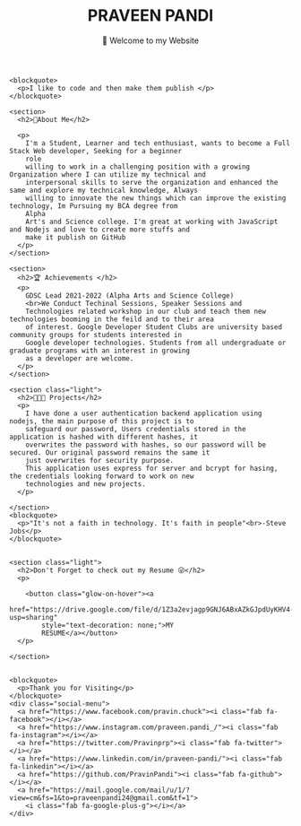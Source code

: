 <!DOCTYPE html>
<html lang="en">
<style>

canvas {
  position: fixed;
  top: 0;
  left: 0;
}

::-webkit-scrollbar {
  display: none;
}

:root {
  --dark-bg: rgba(15, 15, 15, 0.95);
  --spacing: 350px;

  font-family: cursive;
  font-weight: 400;
  font-style: normal;
}

main {
  width: 100vw;
  color: white;
  z-index: 99;
  position: absolute;
  width: 100%;
  margin: 0px auto;
  padding: 120px 0px;
  display: grid;
  grid-template-columns: repeat(12, 1fr);
  text-decoration: none;
}

h1,
h2,
blockquote {
  font-family: cursive;
  font-weight: 700;
  font-style: normal;
}

canvas {
  position: fixed;
  top: 0;
  left: 0;
}

header {
  background: var(--dark-bg);
  grid-column: 2 / span 5;
  font-size: 2.5rem;
  padding: 2rem;
  margin-bottom: var(--spacing);
}

section {
  font-weight: 400;
  grid-column: 2 / 8;
  padding: 1rem;
  background: var(--dark-bg);
  font-size: 1.25rem;
  line-height: 1.5;
  margin-bottom: var(--spacing);
}

blockquote {
  margin: 0;
  padding: 0;
  grid-column: 2 / span 9;
  margin-bottom: var(--spacing);
}

blockquote p {
  color: black;
  background-color: white;
  font-size: 4rem;
  display: inline-block;
  line-height: 1;
}

.left {
  grid-column: 6 / 12;
}

.social-menu {
  position: absolute;
  bottom: 0;
  margin: left;
  width: 100%;

}

.social-menu a {
  font-size: 30px;
  display: inline-flex;
  width: 60px;
  height: 60px;
  background-color: #808080;
  color: white;
  margin: 0 9px;
  border-radius: 50%;
  justify-content: center;
  text-decoration: none;
  align-items: center;
  transition: 0.4s;
}

.glow-on-hover {
  font-size: 20px;
  width: 220px;
  height: 50px;
  border: none;
  outline: none;
  color: #fff;
  background: #111;
  cursor: pointer;
  position: relative;
  z-index: 0;
  border-radius: 10px;
}

.glow-on-hover:before {
  content: "";
  background: linear-gradient(
    45deg,
    #ff0000,
    #ff7300,
    #fffb00,
    #48ff00,
    #00ffd5,
    #002bff,
    #7a00ff,
    #ff00c8,
    #ff0000
  );
  position: absolute;
  top: -2px;
  left: -2px;
  background-size: 400%;
  z-index: -1;
  filter: blur(5px);
  width: calc(100% + 4px);
  height: calc(100% + 4px);
  animation: glowing 20s linear infinite;
  opacity: 0;
  transition: opacity 0.3s ease-in-out;
  border-radius: 10px;
}

.glow-on-hover:active {
  color: #000;
}

.glow-on-hover:active:after {
  background: transparent;
}

.glow-on-hover:hover:before {
  opacity: 1;
}

.glow-on-hover:after {
  z-index: -1;
  content: "";
  position: absolute;
  width: 100%;
  height: 100%;
  background: #111;
  left: 0;
  top: 0;
  border-radius: 10px;
}

@keyframes glowing {
  0% {
    background-position: 0 0;
  }
  50% {
    background-position: 400% 0;
  }
  100% {
    background-position: 0 0;
  }
}

</style>
<head>
  <meta charset="UTF-8" />
  <link rel="icon" href="logo.png" />
  <title>Praveen</title>
</head>

<body>

  <canvas id="bg"></canvas>

  <main>
    <header>
      <h1>PRAVEEN PANDI</h1>
      <P>🚀 Welcome to my Website </P>
    </header>

    <blockquote>
      <p>I like to code and then make them publish </p>
    </blockquote>

    <section>
      <h2>🤟About Me</h2>

      <p>
        I'm a Student, Learner and tech enthusiast, wants to become a Full Stack Web developer, Seeking for a beginner
        role
        willing to work in a challenging position with a growing Organization where I can utilize my technical and
        interpersonal skills to serve the organization and enhanced the same and explore my technical knowledge, Always
        willing to innovate the new things which can improve the existing technology, Im Pursuing my BCA degree from
        Alpha
        Art's and Science college. I'm great at working with JavaScript and Nodejs and love to create more stuffs and
        make it publish on GitHub
      </p>
    </section>

    <section>
      <h2>🏆 Achievements </h2>
      <p>
        GDSC Lead 2021-2022 (Alpha Arts and Science College)
        <br>We Conduct Techinal Sessions, Speaker Sessions and
        Technologies related workshop in our club and teach them new technologies booming in the feild and to their area
        of interest. Google Developer Student Clubs are university based community groups for students interested in
        Google developer technologies. Students from all undergraduate or graduate programs with an interest in growing
        as a developer are welcome.
      </p>
    </section>

    <section class="light">
      <h2>👩🏽‍🚀 Projects</h2>
      <p>
        I have done a user authentication backend application using nodejs, the main purpose of this project is to
        safeguard our password, Users credentials stored in the application is hashed with different hashes, it
        overwrites the password with hashes, so our password will be secured. Our original password remains the same it
        just overwrites for security purpose.
        This application uses express for server and bcrypt for hasing, the credentials looking forward to work on new
        technologies and new projects.
      </p>

    </section>
    <blockquote>
      <p>"It's not a faith in technology. It's faith in people"<br>-Steve Jobs</p>
    </blockquote>


    <section class="light">
      <h2>Don't Forget to check out my Resume 😜</h2>
      <p>

        <button class="glow-on-hover"><a
            href="https://drive.google.com/file/d/1Z3a2evjagp9GNJ6ABxAZkGJpdUyKHV4-/view?usp=sharing"
            style="text-decoration: none;">MY
            RESUME</a></button>
      </p>

    </section>


    <blockquote>
      <p>Thank you for Visiting</p>
    </blockquote>
    <div class="social-menu">
      <a href="https://www.facebook.com/pravin.chuck"><i class="fab fa-facebook"></i></a>
      <a href="https://www.instagram.com/praveen.pandi_/"><i class="fab fa-instagram"></i></a>
      <a href="https://twitter.com/Pravinprp"><i class="fab fa-twitter"></i></a>
      <a href="https://www.linkedin.com/in/praveen-pandi/"><i class="fab fa-linkedin"></i></a>
      <a href="https://github.com/PravinPandi"><i class="fab fa-github"></i></a>
      <a href="https://mail.google.com/mail/u/1/?view=cm&fs=1&to=praveenpandi24@gmail.com&tf=1">
        <i class="fab fa-google-plus-g"></i></a>
    </div>
  </main>
  <script src="https://kit.fontawesome.com/912ca1cc70.js" crossorigin="anonymous"></script>
  <script src="threex.domevents.js"></script>
</body>

</html>
